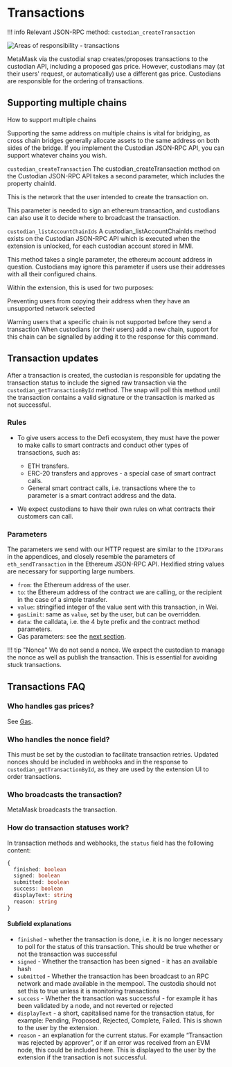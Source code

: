 # Transactions

!!!	info
		Relevant JSON-RPC method: `custodian_createTransaction`

![Areas of responsibility - transactions](../../assets/images/transaction-responsibility.png)

MetaMask via the custodial snap creates/proposes transactions to the custodian API, including a proposed gas price. However, custodians may (at their users' request, or automatically) use a different gas price. Custodians are responsible for the ordering of transactions.

## Supporting multiple chains

How to support multiple chains

Supporting the same address on multiple chains is vital for bridging, as cross chain bridges generally allocate assets to the same address on both sides of the bridge. If you implement the Custodian JSON-RPC API, you can support whatever chains you wish.

`custodian_createTransaction`
The custodian_createTransaction method on the Custodian JSON-RPC API takes a second parameter, which includes the property chainId.

This is the network that the user intended to create the transaction on.

This parameter is needed to sign an ethereum transaction, and custodians can also use it to decide where to broadcast the transaction.

`custodian_listAccountChainIds`
A custodian_listAccountChainIds method exists on the Custodian JSON-RPC API which is executed when the extension is unlocked, for each custodian account stored in MMI.

This method takes a single parameter, the ethereum account address in question. Custodians may ignore this parameter if users use their addresses with all their configured chains.

Within the extension, this is used for two purposes:

Preventing users from copying their address when they have an unsupported network selected

Warning users that a specific chain is not supported before they send a transaction
When custodians (or their users) add a new chain, support for this chain can be signalled by adding it to the response for this command.


## Transaction updates

After a transaction is created, the custodian is responsible for updating the transaction status to include the signed raw transaction via the `custodian_getTransactionById` method. The snap will poll this method until the transaction contains a valid signature or the transaction is marked as not successful.

### Rules

* To give users access to the Defi ecosystem, they must have the power to make calls to smart contracts and conduct other types of transactions, such as:

	* ETH transfers.
	* ERC-20 transfers and approves - a special case of smart contract calls.
	* General smart contract calls, i.e. transactions where the `to` parameter is a smart contract address and the data.

* We expect custodians to have their own rules on what contracts their customers can call. 

### Parameters

The parameters we send with our HTTP request are similar to the `ITXParams` in the appendices, and closely resemble the parameters of `eth_sendTransaction` in the Ethereum JSON-RPC API. Hexlified string values are necessary for supporting large numbers.

* `from`: the Ethereum address of the user.
* `to`: the Ethereum address of the contract we are calling, or the recipient in the case of a simple transfer.
* `value`: stringified integer of the value sent with this transaction, in Wei.
* `gasLimit`: same as `value`, set by the user, but can be overridden.
* `data`: the calldata, i.e. the 4 byte prefix and the contract method parameters.
* Gas parameters: see the [next section](../gas).

!!!	tip "Nonce"
	We do not send a nonce. We expect the custodian to manage the nonce as well as publish the transaction. This is essential for avoiding stuck transactions.


## Transactions FAQ

### Who handles gas prices?

See [Gas](../gas).

### Who handles the nonce field?

This must be set by the custodian to facilitate transaction retries. Updated nonces should be included in webhooks and in the response to `custodian_getTransactionById`, as they are used by the extension UI to order transactions.

### Who broadcasts the transaction?

MetaMask broadcasts the transaction.

### How do transaction statuses work?

In transaction methods and webhooks, the `status` field has the following content:

```typescript
{
  finished: boolean
  signed: boolean
  submitted: boolean
  success: boolean
  displayText: string
  reason: string
}
```

#### Subfield explanations
- `finished` - whether the transaction is done, i.e. it is no longer necessary to poll for the status of this transaction. This should be true whether or not the transaction was successful
- `signed` - Whether the transaction has been signed - it has an available hash
- `submitted` - Whether the transaction has been broadcast to an RPC network and made available in the mempool. The custodia should not set this to true unless it is monitoring transactions
- `success` - Whether the transaction was successful - for example it has been validated by a node, and not reverted or rejected
- `displayText` - a short, capitalised name for the transaction status, for example: Pending, Proposed, Rejected, Complete, Failed. This is shown to the user by the extension.
- `reason` - an explanation for the current status. For example “Transaction was rejected by approver”, or if an error was received from an EVM node, this could be included here. This is displayed to the user by the extension if the transaction is not successful.
